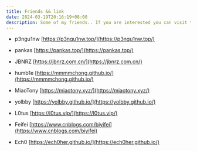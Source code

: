 ```yaml
---
title: Friends && link
date: 2024-03-19T20:16:19+08:00
description: Some of my friends.. If you are interested you can visit their blog
---
```


- p3ngu1nw [https://p3ngu1nw.top/](https://p3ngu1nw.top/)

- pankas [https://pankas.top/](https://pankas.top/)

- JBNRZ [https://jbnrz.com.cn/](https://jbnrz.com.cn/)

- humb1e [https://mmmmchong.github.io/](https://mmmmchong.github.io/)

- MiaoTony [https://miaotony.xyz/](https://miaotony.xyz/)

- yolbby [https://yolbby.github.io/](https://yolbby.github.io/)

- L0tus [https://l0tus.vip/](https://l0tus.vip/)

- Feifei [https://www.cnblogs.com/biyifei](https://www.cnblogs.com/biyifei)

- Ech0 [https://ech0her.github.io/](https://ech0her.github.io/)
